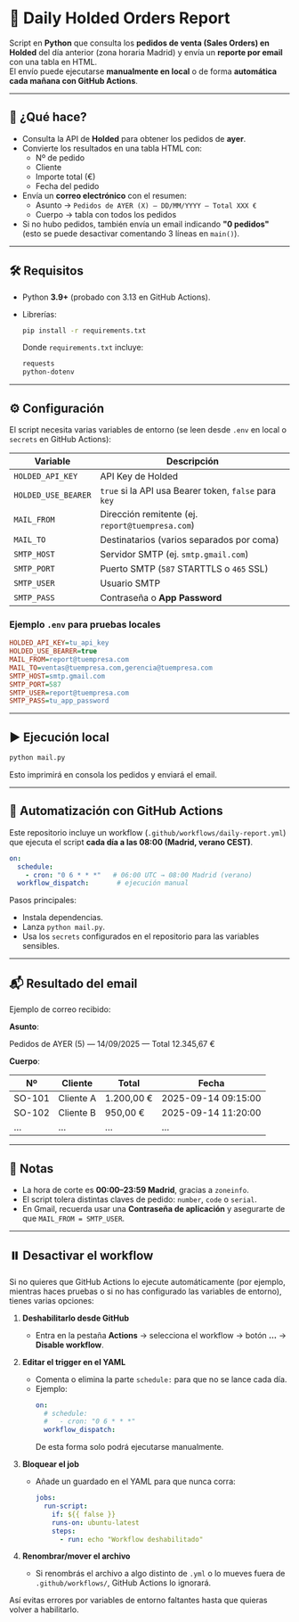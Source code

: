# 📧 Daily Holded Orders Report

Script en **Python** que consulta los **pedidos de venta (Sales Orders) en Holded** del día anterior (zona horaria Madrid) y envía un **reporte por email** con una tabla en HTML.  
El envío puede ejecutarse **manualmente en local** o de forma **automática cada mañana con GitHub Actions**.

---

## 🚀 ¿Qué hace?

- Consulta la API de **Holded** para obtener los pedidos de **ayer**.
- Convierte los resultados en una tabla HTML con:
  - Nº de pedido  
  - Cliente  
  - Importe total (€)  
  - Fecha del pedido  
- Envía un **correo electrónico** con el resumen:
  - Asunto → `Pedidos de AYER (X) — DD/MM/YYYY — Total XXX €`
  - Cuerpo → tabla con todos los pedidos
- Si no hubo pedidos, también envía un email indicando **"0 pedidos"** (esto se puede desactivar comentando 3 líneas en `main()`).

---

## 🛠️ Requisitos

- Python **3.9+** (probado con 3.13 en GitHub Actions).
- Librerías:
  ```bash
  pip install -r requirements.txt
    ```
    Donde `requirements.txt` incluye:
  
    ```bash
    requests
    python-dotenv
    ```
---
## ⚙️ Configuración

El script necesita varias variables de entorno (se leen desde `.env` en local o `secrets` en GitHub Actions):

| Variable          | Descripción |
|-------------------|-------------|
| `HOLDED_API_KEY`  | API Key de Holded |
| `HOLDED_USE_BEARER` | `true` si la API usa Bearer token, `false` para `key` |
| `MAIL_FROM`       | Dirección remitente (ej. `report@tuempresa.com`) |
| `MAIL_TO`         | Destinatarios (varios separados por coma) |
| `SMTP_HOST`       | Servidor SMTP (ej. `smtp.gmail.com`) |
| `SMTP_PORT`       | Puerto SMTP (`587` STARTTLS o `465` SSL) |
| `SMTP_USER`       | Usuario SMTP |
| `SMTP_PASS`       | Contraseña o **App Password** |


### Ejemplo `.env` para pruebas locales

```ini
HOLDED_API_KEY=tu_api_key
HOLDED_USE_BEARER=true
MAIL_FROM=report@tuempresa.com
MAIL_TO=ventas@tuempresa.com,gerencia@tuempresa.com
SMTP_HOST=smtp.gmail.com
SMTP_PORT=587
SMTP_USER=report@tuempresa.com
SMTP_PASS=tu_app_password
```
---

## ▶️ Ejecución local

```bash
python mail.py
``` 
Esto imprimirá en consola los pedidos y enviará el email.

---

## 🤖 Automatización con GitHub Actions

Este repositorio incluye un workflow (`.github/workflows/daily-report.yml`) que ejecuta el script **cada día a las 08:00 (Madrid, verano CEST)**.

```yaml
on:
  schedule:
    - cron: "0 6 * * *"   # 06:00 UTC → 08:00 Madrid (verano)
  workflow_dispatch:       # ejecución manual
```

Pasos principales:

- Instala dependencias.
- Lanza `python mail.py`.
- Usa los `secrets` configurados en el repositorio para las variables sensibles.

---

## 📬 Resultado del email

Ejemplo de correo recibido:

**Asunto**:

Pedidos de AYER (5) — 14/09/2025 — Total 12.345,67 €

**Cuerpo**:

| Nº     | Cliente    | Total      | Fecha              |
|--------|------------|------------|--------------------|
| SO-101 | Cliente A  | 1.200,00 € | 2025-09-14 09:15:00 |
| SO-102 | Cliente B  |   950,00 € | 2025-09-14 11:20:00 |
| …      | …          | …          | …                  |

---

## 📝 Notas

- La hora de corte es **00:00–23:59 Madrid**, gracias a `zoneinfo`.
- El script tolera distintas claves de pedido: `number`, `code` o `serial`.
- En Gmail, recuerda usar una **Contraseña de aplicación** y asegurarte de que `MAIL_FROM = SMTP_USER`.

---

## ⏸️ Desactivar el workflow

Si no quieres que GitHub Actions lo ejecute automáticamente (por ejemplo, mientras haces pruebas o si no has configurado las variables de entorno), tienes varias opciones:

1. **Deshabilitarlo desde GitHub**  
   - Entra en la pestaña **Actions** → selecciona el workflow → botón **…** → **Disable workflow**.

2. **Editar el trigger en el YAML**  
   - Comenta o elimina la parte `schedule:` para que no se lance cada día.  
   - Ejemplo:
     ```yaml
     on:
       # schedule:
       #   - cron: "0 6 * * *"
       workflow_dispatch:
     ```
     De esta forma solo podrá ejecutarse manualmente.

3. **Bloquear el job**  
   - Añade un guardado en el YAML para que nunca corra:
     ```yaml
     jobs:
       run-script:
         if: ${{ false }}
         runs-on: ubuntu-latest
         steps:
           - run: echo "Workflow deshabilitado"
     ```

4. **Renombrar/mover el archivo**  
   - Si renombrás el archivo a algo distinto de `.yml` o lo mueves fuera de `.github/workflows/`, GitHub Actions lo ignorará.

Así evitas errores por variables de entorno faltantes hasta que quieras volver a habilitarlo.